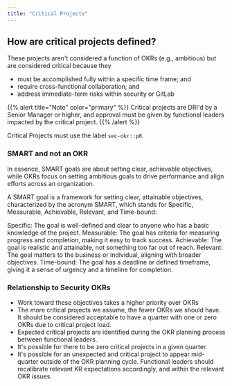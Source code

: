 ```yaml
---
title: "Critical Projects"
---
```


## How are critical projects defined?

These projects aren't considered a function of OKRs (e.g., ambitious) but are considered critical because they

- must be accomplished fully within a specific time frame; and
- require cross-functional collaboration; and
- address immediate-term risks within security or GitLab

{{% alert title="Note" color="primary" %}}
Critical projects are DRI'd by a Senior Manager or higher, and approval must be given by functional leaders impacted by the critical project.
{{% /alert %}}

Critical Projects must use the label `sec-okr::p0`.

### SMART and not an OKR

In essence, SMART goals are about setting clear, achievable objectives, while OKRs focus on setting ambitious goals to drive performance and align efforts across an organization.

A SMART goal is a framework for setting clear, attainable objectives, characterized by the acronym SMART, which stands for Specific, Measurable, Achievable, Relevant, and Time-bound:

Specific: The goal is well-defined and clear to anyone who has a basic knowledge of the project.
Measurable: The goal has criteria for measuring progress and completion, making it easy to track success.
Achievable: The goal is realistic and attainable, not something too far out of reach.
Relevant: The goal matters to the business or individual, aligning with broader objectives.
Time-bound: The goal has a deadline or defined timeframe, giving it a sense of urgency and a timeline for completion.

### Relationship to Security OKRs

- Work toward these objectives takes a higher priority over OKRs
- The more critical projects we assume, the fewer OKRs we should have. It should be considered acceptable to have a quarter with one or zero OKRs due to critical project load.
- Expected critical projects are identified during the OKR planning process between functional leaders.
- It's possible for there to be zero critical projects in a given quarter.
- It's possible for an unexpected and critical project to appear mid-quarter outside of the OKR planning cycle. Functional leaders should recalibrate relevant KR expectations accordingly, and within the relevant OKR issues.
